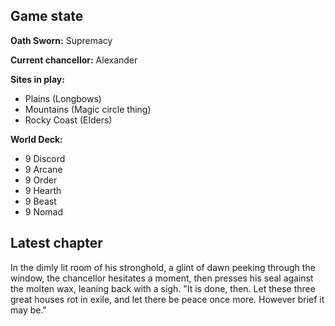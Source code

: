 ## Game state
**Oath Sworn:** Supremacy

**Current chancellor:** Alexander

**Sites in play:** 
- Plains (Longbows)
- Mountains (Magic circle thing)
- Rocky Coast (Elders)

**World Deck:** 
- 9 Discord
- 9 Arcane
- 9 Order
- 9 Hearth
- 9 Beast
- 9 Nomad

## Latest chapter
In the dimly lit room of his stronghold, a glint of dawn peeking through the window, the chancellor hesitates a moment, then presses his seal against the molten wax, leaning back with a sigh. "It is done, then. Let these three great houses rot in exile, and let there be peace once more. However brief it may be."
